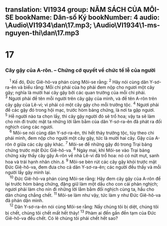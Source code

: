 translation: VI1934
group: NĂM SÁCH CỦA MÔI-SE
bookName: Dân-số Ký 
bookNumber: 4
audio: \Audio\VI1934\dan\17.mp3; \Audio\VI1934\1-ms-nguyen-thi\dan\17.mp3
-------

<div class="title"><h1>17</h1><h3>Cây gậy của A-rôn. – Chứng cớ quyết về chức tế lễ của người</h3></div>
<span class="verse dan_17_1"> <sup>1</sup> Kế đó, Đức Giê-hô-va phán cùng Môi-se rằng: </span>
<span class="verse dan_17_2"><sup>2</sup> Hãy nói cùng dân Y-sơ-ra-ên và biểu rằng: Mỗi chi phái của họ phải đem nộp cho ngươi một cây gậy; nghĩa là mười hai cây gậy bởi các quan trưởng của mỗi chi phái. </span>
<span class="verse dan_17_3"><sup>3</sup> Ngươi phải đề tên mỗi người trên cây gậy của mình, và đề tên A-rôn trên cây gậy của Lê-vi; vì phải có một cây gậy cho mỗi trưởng tộc. </span>
<span class="verse dan_17_4"><sup>4</sup> Ngươi phải để các gậy đó trong hội mạc, trước hòm bảng chứng, là nơi ta gặp ngươi. </span>
<span class="verse dan_17_5"><sup>5</sup> Hễ người nào ta chọn lấy, thì cây gậy người đó sẽ trổ hoa; vậy ta sẽ làm cho nín đi trước mặt ta những lời lằm bằm của dân Y-sơ-ra-ên đã phát ra đối nghịch cùng các ngươi. <br/></span>
<span class="verse dan_17_6"> <sup>6</sup> Môi-se nói cùng dân Y-sơ-ra-ên, thì hết thảy trưởng tộc, tùy theo chi phái mình, đem nộp cho người một cây gậy, tức là mười hai cây. Gậy của A-rôn ở giữa các cây gậy khác. </span>
<span class="verse dan_17_7"><sup>7</sup> Môi-se để những gậy đó trong Trại bảng chứng trước mặt Đức Giê-hô-va. </span>
<span class="verse dan_17_8"><sup>8</sup> Ngày mai, khi Môi-se vào Trại bảng chứng xảy thấy cây gậy A-rôn về nhà Lê-vi đã trổ hoa: nó có nứt mụt, sanh hoa và trái hạnh nhân chín.<a data-toggle="tooltip" data-placement="bottom" title="He 9:4">⚓</a></span>
<span class="verse dan_17_9"><sup>9</sup> Môi-se bèn rút các cây gậy khỏi trước mặt Đức Giê-hô-va, đem đưa cho cả dân Y-sơ-ra-ên; các người đều thấy và mỗi người lấy gậy mình lại. <br/></span>
<span class="verse dan_17_10"> <sup>10</sup> Đức Giê-hô-va phán cùng Môi-se rằng: Hãy đem cây gậy của A-rôn để lại trước hòm bảng chứng, đặng giữ làm một dấu cho con cái phản nghịch; ngươi phải làm cho nín đi những lời lằm bằm đối nghịch cùng ta, hầu cho dân chúng chẳng chết. </span>
<span class="verse dan_17_11"><sup>11</sup> Môi-se làm như vậy, tức làm y như Đức Giê-hô-va đã phán dặn mình. <br/></span>
<span class="verse dan_17_12"> <sup>12</sup> Dân Y-sơ-ra-ên nói cùng Môi-se rằng: Nầy chúng tôi bị diệt, chúng tôi bị chết, chúng tôi chết mất hết thảy! </span>
<span class="verse dan_17_13"><sup>13</sup> Phàm ai đến gần đền tạm của Đức Giê-hô-va đều chết. Có lẽ chúng tôi phải chết hết sao? <br/></span>
